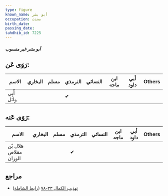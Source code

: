 ```yaml
---
type: figure
known_name: أبو بشر
occupation: محدث
birth_date:
passing_date:
tahdhib_id: 7225
---
```

##### أبو بشر غير منسوب

## رَوَى عَن:
| الاسم      | البخاري | مسلم | الترمذي | النسائي | ابن ماجه | أبي داود | Others |
| ---------- | ------- | ---- | ------- | ------- | -------- | -------- | ------ |
| أَبِي وائل |         |      | ✔       |         |          |          |        |
## رَوَى عَنه:
| الاسم                 | البخاري | مسلم | الترمذي | النسائي | ابن ماجه | أبي داود | Others |
| --------------------- | ------- | ---- | ------- | ------- | -------- | -------- | ------ |
| هلال بْن مقلاص الوزان |         |      | ✔       |         |          |          |        |
## مراجع
- [تهذيب الكمال ٣٣-٧٨](obsidian://open?vault=Tahdhib-al-Kamal&file=Figures/٧٢٢٥-أبو%20بشر%20غير%20منسوب) ([رابط الشاملة](https://shamela.ws/book/3722/17749))